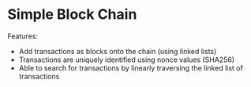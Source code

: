 # Simple Block Chain

Features:
- Add transactions as blocks onto the chain (using linked lists)
- Transactions are uniquely identified using nonce values (SHA256)
- Able to search for transactions by linearly traversing the linked list of transactions
